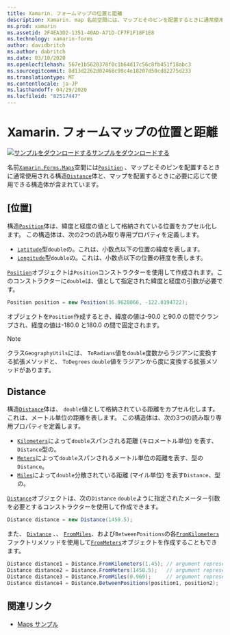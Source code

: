 ```yaml
---
title: Xamarin. フォームマップの位置と距離
description: Xamarin. map 名前空間には、マップとそのピンを配置するときに通常使用される位置構造体と、マップを配置するときに必要に応じて使用できる距離構造体が含まれます。
ms.prod: xamarin
ms.assetid: 2F4EA3D2-1351-40AD-A71D-CF7F1F18F1E8
ms.technology: xamarin-forms
author: davidbritch
ms.author: dabritch
ms.date: 03/10/2020
ms.openlocfilehash: 567e1b5620378f0c1b64d17c56c8fb451f18abc3
ms.sourcegitcommit: 8d13d2262d02468c99c4e18207d50cd82275d233
ms.translationtype: MT
ms.contentlocale: ja-JP
ms.lasthandoff: 04/29/2020
ms.locfileid: "82517447"
---
```

# <a name="xamarinforms-map-position-and-distance"></a>Xamarin. フォームマップの位置と距離

[![](~/media/shared/download.png)サンプルをダウンロードするサンプルをダウンロードする](https://docs.microsoft.com/samples/xamarin/xamarin-forms-samples/workingwithmaps)

名前[`Xamarin.Forms.Maps`](xref:Xamarin.Forms.Maps)空間には[`Position`](xref:Xamarin.Forms.Maps.Position) 、マップとそのピンを配置するときに通常使用される構造[`Distance`](xref:Xamarin.Forms.Maps.Distance)体と、マップを配置するときに必要に応じて使用できる構造体が含まれています。

## <a name="position"></a>[位置]

構造[`Position`](xref:Xamarin.Forms.Maps.Position)体は、緯度と経度の値として格納されている位置をカプセル化します。 この構造体は、次の2つの読み取り専用プロパティを定義します。

- [`Latitude`](xref:Xamarin.Forms.Maps.Position.Latitude)型`double`の。これは、小数点以下の位置の緯度を表します。
- [`Longitude`](xref:Xamarin.Forms.Maps.Position.Longitude)型`double`の。これは、小数点以下の位置の経度を表します。

[`Position`](xref:Xamarin.Forms.Maps.Position)オブジェクトは`Position`コンストラクターを使用して作成されます。このコンストラクターに`double`は、値として指定された緯度と経度の引数が必要です。

```csharp
Position position = new Position(36.9628066, -122.0194722);
```

オブジェクトを`Position`作成するとき、緯度の値は-90.0 と90.0 の間でクランプされ、経度の値は-180.0 と180.0 の間で固定されます。

> [!NOTE]
> クラス`GeographyUtils`には、 `ToRadians`値を`double`度数からラジアンに変換する拡張メソッドと、 `ToDegrees` `double`値をラジアンから度に変換する拡張メソッドがあります。

## <a name="distance"></a>Distance

構造[`Distance`](xref:Xamarin.Forms.Maps.Distance)体は、 `double`値として格納されている距離をカプセル化します。これは、メートル単位の距離を表します。 この構造体は、次の3つの読み取り専用プロパティを定義します。

- [`Kilometers`](xref:Xamarin.Forms.Maps.Distance.Kilometers)によって`double`スパンされる距離 (キロメートル単位) を表す、 `Distance`型の。
- [`Meters`](xref:Xamarin.Forms.Maps.Distance.Meters)によって`double`スパンされるメートル単位の距離を表す、型の`Distance`。
- [`Miles`](xref:Xamarin.Forms.Maps.Distance.Miles)によって`double`分散されている距離 (マイル単位) を表す`Distance`、型の。

[`Distance`](xref:Xamarin.Forms.Maps.Distance)オブジェクトは、次の`Distance` `double`ように指定されたメーター引数を必要とするコンストラクターを使用して作成できます。

```csharp
Distance distance = new Distance(1450.5);
```

また、 [`Distance`](xref:Xamarin.Forms.Maps.Distance) 、、 [`FromMiles`](xref:Xamarin.Forms.Maps.Distance.FromMiles*)、および`BetweenPositions`の各[`FromKilometers`](xref:Xamarin.Forms.Maps.Distance.FromKilometers*)ファクトリメソッドを使用して[`FromMeters`](xref:Xamarin.Forms.Maps.Distance.FromMeters*)オブジェクトを作成することもできます。

```csharp
Distance distance1 = Distance.FromKilometers(1.45); // argument represents the number of kilometers
Distance distance2 = Distance.FromMeters(1450.5);   // argument represents the number of meters
Distance distance3 = Distance.FromMiles(0.969);     // argument represents the number of miles
Distance distance4 = Distance.BetweenPositions(position1, position2);
```

## <a name="related-links"></a>関連リンク

- [Maps サンプル](https://docs.microsoft.com/samples/xamarin/xamarin-forms-samples/workingwithmaps)
